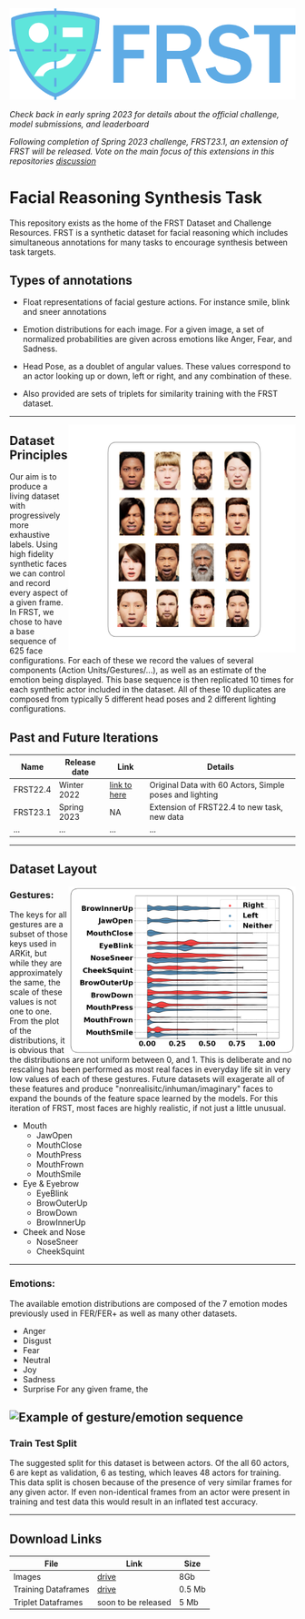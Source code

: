 <img src="./imgs/FRSTLogoV4.png" 
     alt="FRST- Facial Reasoning Synthesis Task" >

*Check back in early spring 2023 for details about the official challenge, model submissions, and leaderboard*

*Following completion of Spring 2023 challenge, FRST23.1, an extension of FRST will be released. Vote on the main focus of this extensions in this repositories [discussion](https://github.com/KelOdgSmile/FRST/discussions/3#discussion-4619686)*


# Facial Reasoning Synthesis Task 
This repository exists as the home of the FRST Dataset and Challenge Resources. FRST is a synthetic dataset for facial reasoning which includes simultaneous annotations for many tasks to encourage synthesis between task targets.


## Types of annotations 
 * Float representations of facial gesture actions. For instance smile, blink and sneer annotations
 * Emotion distributions for each image. For a given image, a set of normalized probabilities are given across emotions like Anger, Fear, and Sadness.
 * Head Pose, as a doublet of angular values. These values correspond to an actor looking up or down, left or right, and any combination of these.

 * Also provided are sets of triplets for similarity training with the FRST dataset. 

---
<img src="./imgs/FRSTFaceExample.png" 
     alt="Size Limit logo by Anton Lovchikov"
     align="right"
     width=400>

## Dataset Principles

Our aim is to produce a living dataset with progressively more exhaustive labels. Using high fidelity synthetic faces we can control and record every aspect of a given frame. In FRST, we chose to have a base sequence of 625 face configurations. For each of these we record the values of several components (Action Units/Gestures/...), as well as an estimate of the emotion being displayed. This base sequence is then replicated 10 times for each synthetic actor included in the dataset. All of these 10 duplicates are composed from typically 5 different head poses and 2 different lighting configurations.



## Past and Future Iterations

| Name | Release date | Link | Details |
| --- | --- | --- | --- |
| FRST22.4 | Winter 2022 | [link to here](https://github.com/KelOdgSmile/FRST) | Original Data with 60 Actors, Simple poses and lighting|
| FRST23.1 | Spring 2023 | NA | Extension of FRST22.4 to new task, new data|
| ... | ... | ... | ... |


---
## Dataset Layout

<img src="./imgs/GestureDistributionV1.png" 
     alt="Size Limit logo by Anton Lovchikov"
     align="right"
     width=400>



### Gestures: ###
The keys for all gestures are a subset of those keys used in ARKit, but while they are approximately the same, the scale of these values is not one to one. From the plot of the distributions, it is obvious that the distributions are not uniform between 0, and 1. This is deliberate and no rescaling has been performed as most real faces in everyday life sit in very low values of each of these gestures. Future datasets will exagerate all of these features and produce "nonrealisitc/inhuman/imaginary" faces to expand the bounds of the feature space learned by the models. For this iteration of FRST, most faces are highly realistic, if not just a little unusual.

 * Mouth
   * JawOpen
   * MouthClose
   * MouthPress
   * MouthFrown
   * MouthSmile
* Eye & Eyebrow
  * EyeBlink
  * BrowOuterUp
  * BrowDown
  * BrowInnerUp
* Cheek and Nose
  * NoseSneer
  * CheekSquint


---

### Emotions: ###

The available emotion distributions are composed of the 7 emotion modes previously used in FER/FER+ as well as many other datasets.

* Anger
* Disgust
* Fear
* Neutral
* Joy
* Sadness
* Surprise
For any given frame, the 

<img src="./imgs/AdaAnnotations.gif"
     alt="Example of gesture/emotion sequence"
     width=500>
---
### Train Test Split
The suggested split for this dataset is between actors. Of the all 60 actors, 6 are kept as validation, 6 as testing, which leaves 48 actors for training. This data split is chosen because of the presence of very similar frames for any given actor. If even non-identical frames from an actor were present in training and test data this would result in an inflated test accuracy.

---
## Download Links

|  File  |  Link  |  Size  |
| --- | --- | --- |
| Images | [drive]( https://drive.google.com/file/d/1dX28L0Uvb-TQEkwC8RZOTPvm-Ra5vd0j/view?usp=sharing ) | 8Gb |
| Training Dataframes | [drive](https://drive.google.com/file/d/1dX28L0Uvb-TQEkwC8RZOTPvm-Ra5vd0j/view?usp=sharing ) | 0.5 Mb |
| Triplet Dataframes | soon to be released | 5 Mb|


